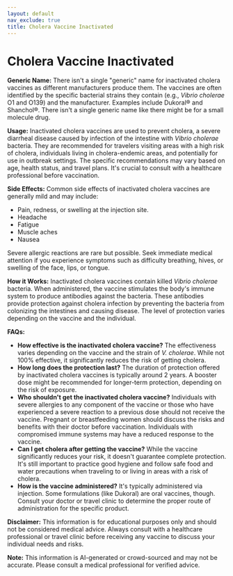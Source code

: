 ```yaml
---
layout: default
nav_exclude: true
title: Cholera Vaccine Inactivated
---
```


# Cholera Vaccine Inactivated

**Generic Name:**  There isn't a single "generic" name for inactivated cholera vaccines as different manufacturers produce them.  The vaccines are often identified by the specific bacterial strains they contain (e.g., *Vibrio cholerae* O1 and O139) and the manufacturer.  Examples include Dukoral® and Shanchol®.  There isn't a single generic name like there might be for a small molecule drug.

**Usage:** Inactivated cholera vaccines are used to prevent cholera, a severe diarrheal disease caused by infection of the intestine with *Vibrio cholerae* bacteria.  They are recommended for travelers visiting areas with a high risk of cholera, individuals living in cholera-endemic areas, and potentially for use in outbreak settings.  The specific recommendations may vary based on age, health status, and travel plans.  It's crucial to consult with a healthcare professional before vaccination.

**Side Effects:**  Common side effects of inactivated cholera vaccines are generally mild and may include:

* Pain, redness, or swelling at the injection site.
* Headache
* Fatigue
* Muscle aches
* Nausea

Severe allergic reactions are rare but possible.  Seek immediate medical attention if you experience symptoms such as difficulty breathing, hives, or swelling of the face, lips, or tongue.

**How it Works:** Inactivated cholera vaccines contain killed *Vibrio cholerae* bacteria.  When administered, the vaccine stimulates the body's immune system to produce antibodies against the bacteria.  These antibodies provide protection against cholera infection by preventing the bacteria from colonizing the intestines and causing disease.  The level of protection varies depending on the vaccine and the individual.

**FAQs:**

* **How effective is the inactivated cholera vaccine?** The effectiveness varies depending on the vaccine and the strain of *V. cholerae*.  While not 100% effective, it significantly reduces the risk of getting cholera.
* **How long does the protection last?** The duration of protection offered by inactivated cholera vaccines is typically around 2 years.  A booster dose might be recommended for longer-term protection, depending on the risk of exposure.
* **Who shouldn't get the inactivated cholera vaccine?** Individuals with severe allergies to any component of the vaccine or those who have experienced a severe reaction to a previous dose should not receive the vaccine.  Pregnant or breastfeeding women should discuss the risks and benefits with their doctor before vaccination.  Individuals with compromised immune systems may have a reduced response to the vaccine.
* **Can I get cholera after getting the vaccine?** While the vaccine significantly reduces your risk, it doesn't guarantee complete protection.  It's still important to practice good hygiene and follow safe food and water precautions when traveling to or living in areas with a risk of cholera.
* **How is the vaccine administered?** It's typically administered via injection.  Some formulations (like Dukoral) are oral vaccines, though.  Consult your doctor or travel clinic to determine the proper route of administration for the specific product.


**Disclaimer:** This information is for educational purposes only and should not be considered medical advice.  Always consult with a healthcare professional or travel clinic before receiving any vaccine to discuss your individual needs and risks.


**Note:** This information is AI-generated or crowd-sourced and may not be accurate. Please consult a medical professional for verified advice.